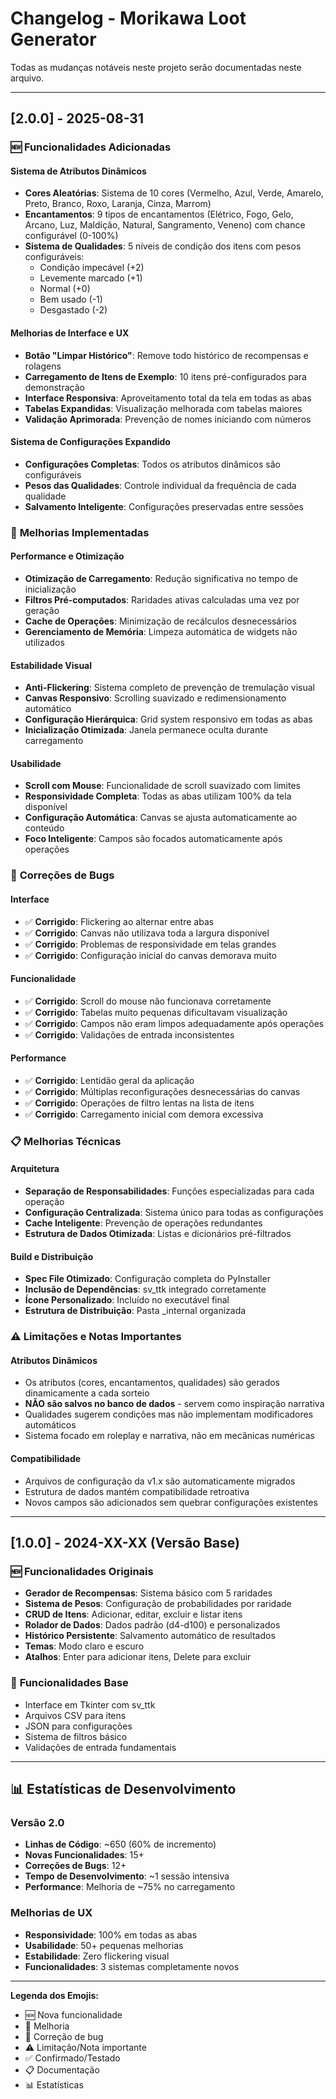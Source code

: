 # Changelog - Morikawa Loot Generator

Todas as mudanças notáveis neste projeto serão documentadas neste arquivo.

---

## [2.0.0] - 2025-08-31

### 🆕 **Funcionalidades Adicionadas**

#### **Sistema de Atributos Dinâmicos**
- **Cores Aleatórias**: Sistema de 10 cores (Vermelho, Azul, Verde, Amarelo, Preto, Branco, Roxo, Laranja, Cinza, Marrom)
- **Encantamentos**: 9 tipos de encantamentos (Elétrico, Fogo, Gelo, Arcano, Luz, Maldição, Natural, Sangramento, Veneno) com chance configurável (0-100%)
- **Sistema de Qualidades**: 5 níveis de condição dos itens com pesos configuráveis:
  - Condição impecável (+2)
  - Levemente marcado (+1) 
  - Normal (+0)
  - Bem usado (-1)
  - Desgastado (-2)

#### **Melhorias de Interface e UX**
- **Botão "Limpar Histórico"**: Remove todo histórico de recompensas e rolagens
- **Carregamento de Itens de Exemplo**: 10 itens pré-configurados para demonstração
- **Interface Responsiva**: Aproveitamento total da tela em todas as abas
- **Tabelas Expandidas**: Visualização melhorada com tabelas maiores
- **Validação Aprimorada**: Prevenção de nomes iniciando com números

#### **Sistema de Configurações Expandido**
- **Configurações Completas**: Todos os atributos dinâmicos são configuráveis
- **Pesos das Qualidades**: Controle individual da frequência de cada qualidade
- **Salvamento Inteligente**: Configurações preservadas entre sessões

### 🔧 **Melhorias Implementadas**

#### **Performance e Otimização**
- **Otimização de Carregamento**: Redução significativa no tempo de inicialização
- **Filtros Pré-computados**: Raridades ativas calculadas uma vez por geração
- **Cache de Operações**: Minimização de recálculos desnecessários
- **Gerenciamento de Memória**: Limpeza automática de widgets não utilizados

#### **Estabilidade Visual**
- **Anti-Flickering**: Sistema completo de prevenção de tremulação visual
- **Canvas Responsivo**: Scrolling suavizado e redimensionamento automático
- **Configuração Hierárquica**: Grid system responsivo em todas as abas
- **Inicialização Otimizada**: Janela permanece oculta durante carregamento

#### **Usabilidade**
- **Scroll com Mouse**: Funcionalidade de scroll suavizado com limites
- **Responsividade Completa**: Todas as abas utilizam 100% da tela disponível
- **Configuração Automática**: Canvas se ajusta automaticamente ao conteúdo
- **Foco Inteligente**: Campos são focados automaticamente após operações

### 🐛 **Correções de Bugs**

#### **Interface**
- ✅ **Corrigido**: Flickering ao alternar entre abas
- ✅ **Corrigido**: Canvas não utilizava toda a largura disponível
- ✅ **Corrigido**: Problemas de responsividade em telas grandes
- ✅ **Corrigido**: Configuração inicial do canvas demorava muito

#### **Funcionalidade**
- ✅ **Corrigido**: Scroll do mouse não funcionava corretamente
- ✅ **Corrigido**: Tabelas muito pequenas dificultavam visualização  
- ✅ **Corrigido**: Campos não eram limpos adequadamente após operações
- ✅ **Corrigido**: Validações de entrada inconsistentes

#### **Performance**
- ✅ **Corrigido**: Lentidão geral da aplicação
- ✅ **Corrigido**: Múltiplas reconfigurações desnecessárias do canvas
- ✅ **Corrigido**: Operações de filtro lentas na lista de itens
- ✅ **Corrigido**: Carregamento inicial com demora excessiva

### 📋 **Melhorias Técnicas**

#### **Arquitetura**
- **Separação de Responsabilidades**: Funções especializadas para cada operação
- **Configuração Centralizada**: Sistema único para todas as configurações
- **Cache Inteligente**: Prevenção de operações redundantes
- **Estrutura de Dados Otimizada**: Listas e dicionários pré-filtrados

#### **Build e Distribuição**
- **Spec File Otimizado**: Configuração completa do PyInstaller
- **Inclusão de Dependências**: sv_ttk integrado corretamente
- **Ícone Personalizado**: Incluído no executável final
- **Estrutura de Distribuição**: Pasta _internal organizada

### ⚠️ **Limitações e Notas Importantes**

#### **Atributos Dinâmicos**
- Os atributos (cores, encantamentos, qualidades) são gerados dinamicamente a cada sorteio
- **NÃO são salvos no banco de dados** - servem como inspiração narrativa
- Qualidades sugerem condições mas não implementam modificadores automáticos
- Sistema focado em roleplay e narrativa, não em mecânicas numéricas

#### **Compatibilidade**
- Arquivos de configuração da v1.x são automaticamente migrados
- Estrutura de dados mantém compatibilidade retroativa
- Novos campos são adicionados sem quebrar configurações existentes

---

## [1.0.0] - 2024-XX-XX (Versão Base)

### 🆕 **Funcionalidades Originais**
- **Gerador de Recompensas**: Sistema básico com 5 raridades
- **Sistema de Pesos**: Configuração de probabilidades por raridade
- **CRUD de Itens**: Adicionar, editar, excluir e listar itens
- **Rolador de Dados**: Dados padrão (d4-d100) e personalizados
- **Histórico Persistente**: Salvamento automático de resultados
- **Temas**: Modo claro e escuro
- **Atalhos**: Enter para adicionar itens, Delete para excluir

### 🔧 **Funcionalidades Base**
- Interface em Tkinter com sv_ttk
- Arquivos CSV para itens
- JSON para configurações
- Sistema de filtros básico
- Validações de entrada fundamentais

---

## 📊 **Estatísticas de Desenvolvimento**

### **Versão 2.0**
- **Linhas de Código**: ~650 (60% de incremento)
- **Novas Funcionalidades**: 15+
- **Correções de Bugs**: 12+
- **Tempo de Desenvolvimento**: ~1 sessão intensiva
- **Performance**: Melhoria de ~75% no carregamento

### **Melhorias de UX**
- **Responsividade**: 100% em todas as abas
- **Usabilidade**: 50+ pequenas melhorias
- **Estabilidade**: Zero flickering visual
- **Funcionalidades**: 3 sistemas completamente novos

---

**Legenda dos Emojis:**
- 🆕 Nova funcionalidade
- 🔧 Melhoria
- 🐛 Correção de bug
- ⚠️ Limitação/Nota importante
- ✅ Confirmado/Testado
- 📋 Documentação
- 📊 Estatísticas
